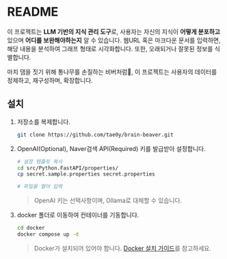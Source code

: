 # README
  
이 프로젝트는 **LLM 기반의 지식 관리 도구**로, 사용자는 자신의 지식이 **어떻게 분포하고** 있으며 **어디를 보완해야하는지** 알 수 있습니다. 웹URL 혹은 마크다운 문서를 입력하면, 해당 내용을 분석하여 그래프 형태로 시각화합니다. 또한, 오래되거나 잘못된 정보를 식별합니다.

마치 댐을 짓기 위해 통나무를 손질하는 비버처럼:beaver:, 이 프로젝트는 사용자의 데이터를 정제하고, 재구성하며, 확장합니다.

## 설치

1. 저장소를 복제합니다.
    ```bash
    git clone https://github.com/tae0y/brain-beaver.git
    ```

2. OpenAI(Optional), Naver검색 API(Required) 키를 발급받아 설정합니다.
    ```bash
    # 설정 템플릿 복사
    cd src/Python.FastAPI/properties/
    cp secret.sample.properties secret.properties

    # 파일을 열어 입력
    ```
    > OpenAI 키는 선택사항이며, Ollama로 대체할 수 있습니다.

3. docker 폴더로 이동하여 컨테이너를 기동합니다.
    ```bash
    cd docker
    docker compose up -d
    ```
    > Docker가 설치되어 있어야 합니다. [Docker 설치 가이드](https://docs.docker.com/desktop/setup/install/mac-install/)를 참고하세요.
